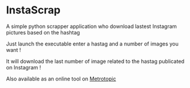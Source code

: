 # InstaScrap

A simple python scrapper application who download lastest Instagram pictures based on the hashtag

Just launch the executable enter a hastag and a number of images you want !

It will download the last number of image related to the hastag publicated on Instagram ! 

 
Also available as an online tool on [Metrotopic](https://www.metrotopic.tk/instascrap)